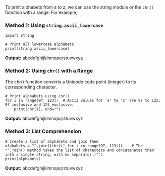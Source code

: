To print alphabets from a to z, we can use the string module or the `chr()` function with a range. For example,

### Method 1: Using `string.ascii_lowercase`
```
import string

# Print all lowercase alphabets
print(string.ascii_lowercase)
```
**Output:** abcdefghijklmnopqrstuvwxyz

### Method 2: Using `chr()` with a Range
The chr() function converts a Unicode code point (integer) to its corresponding character.
```
# Print alphabets using chr()
for i in range(97, 123):  # ASCII values for 'a' to 'z' are 97 to 122; 97 inclusive and 123 exclusive.
    print(chr(i), end="")
```
**Output:** abcdefghijklmnopqrstuvwxyz

### Method 3: List Comprehension
```
# Create a list of alphabets and join them
alphabets = "".join([chr(i) for i in range(97, 123)])    # The "".join() method takes the list of characters and concatenates them into a single string, with no separator ("").
print(alphabets)
```
**Output:** abcdefghijklmnopqrstuvwxyz

